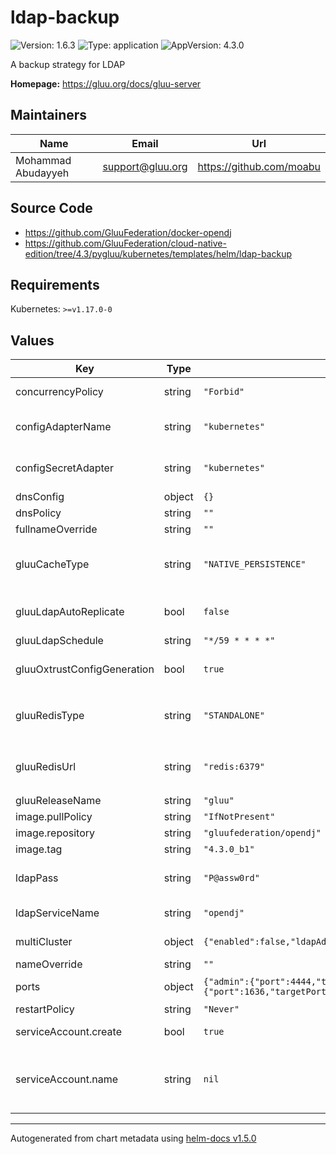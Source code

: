 # ldap-backup

![Version: 1.6.3](https://img.shields.io/badge/Version-1.6.3-informational?style=flat-square) ![Type: application](https://img.shields.io/badge/Type-application-informational?style=flat-square) ![AppVersion: 4.3.0](https://img.shields.io/badge/AppVersion-4.3.0-informational?style=flat-square)

A backup strategy for LDAP

**Homepage:** <https://gluu.org/docs/gluu-server>

## Maintainers

| Name | Email | Url |
| ---- | ------ | --- |
| Mohammad Abudayyeh | support@gluu.org | https://github.com/moabu |

## Source Code

* <https://github.com/GluuFederation/docker-opendj>
* <https://github.com/GluuFederation/cloud-native-edition/tree/4.3/pygluu/kubernetes/templates/helm/ldap-backup>

## Requirements

Kubernetes: `>=v1.17.0-0`

## Values

| Key | Type | Default | Description |
|-----|------|---------|-------------|
| concurrencyPolicy | string | `"Forbid"` | CronJobb concurrencyPolicy. Leave as default. |
| configAdapterName | string | `"kubernetes"` | The config backend adapter that will hold Gluu configuration layer. google|kubernetes |
| configSecretAdapter | string | `"kubernetes"` | The config backend adapter that will hold Gluu secret layer. google|kubernetes |
| dnsConfig | object | `{}` | Add custom dns config |
| dnsPolicy | string | `""` | Add custom dns policy |
| fullnameOverride | string | `""` |  |
| gluuCacheType | string | `"NATIVE_PERSISTENCE"` | Cache type. `NATIVE_PERSISTENCE`, `REDIS`. or `IN_MEMORY`. Defaults to `NATIVE_PERSISTENCE` . |
| gluuLdapAutoReplicate | bool | `false` | Turn off replication in LDAP server. This must be left as false. |
| gluuLdapSchedule | string | `"*/59 * * * *"` | Cron job Schedule for backup |
| gluuOxtrustConfigGeneration | bool | `true` | Whether to generate oxShibboleth configuration or not (default to true). |
| gluuRedisType | string | `"STANDALONE"` | Redis service type. `STANDALONE` or `CLUSTER`. Can be used when  `config.configmap.gluuCacheType` is set to `REDIS`. |
| gluuRedisUrl | string | `"redis:6379"` | Redis URL and port number <url>:<port>. Can be used when  `config.configmap.gluuCacheType` is set to `REDIS`. |
| gluuReleaseName | string | `"gluu"` |  |
| image.pullPolicy | string | `"IfNotPresent"` |  |
| image.repository | string | `"gluufederation/opendj"` |  |
| image.tag | string | `"4.3.0_b1"` |  |
| ldapPass | string | `"P@assw0rd"` | LDAP admin password if OpennDJ is used for persistence. |
| ldapServiceName | string | `"opendj"` | Name of the OpenDJ service. Please keep it as default. |
| multiCluster | object | `{"enabled":false,"ldapAdvertiseAdminPort":30444,"serfAdvertiseAddr":"firstldap.gluu.org"}` | Specify cluster details if used to activate backup. |
| nameOverride | string | `""` |  |
| ports | object | `{"admin":{"port":4444,"targetPort":4444},"ldap":{"port":1389,"targetPort":1389},"ldaps":{"port":1636,"targetPort":1636},"replication":{"port":8989,"targetPort":8989}}` | servicePorts values used in StatefulSet container |
| restartPolicy | string | `"Never"` |  |
| serviceAccount.create | bool | `true` | Specifies whether a service account should be created |
| serviceAccount.name | string | `nil` | The name of the service account to use. If not set and create is true, a name is generated using the fullname template |

----------------------------------------------
Autogenerated from chart metadata using [helm-docs v1.5.0](https://github.com/norwoodj/helm-docs/releases/v1.5.0)
